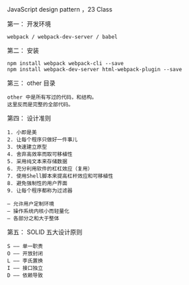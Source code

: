 
 JavaScript design pattern ，23 Class 

第一： 开发环境

    webpack / webpack-dev-server / babel 

第二： 安装

    npm install webpack webpack-cli --save 
    npm install webpack-dev-server html-webpack-plugin --save

第三： other 目录

    other 中是所有写过的代码，和结构。
    这里反而是完整的全部代码。

第四： 设计准则

    1. 小即是美
    2. 让每个程序只做好一件事儿
    3. 快速建立原型
    4. 舍弃高效率而取可移植性
    5. 采用纯文本来存储数据
    6. 充分利用软件的杠杠效应（复用）
    7. 使用Shell脚本来提高杠杆效应和可移植性
    8. 避免强制性的用户界面
    9. 让每个程序都称为过滤器
    
    — 允许用户定制环境
    — 操作系统内核小而轻量化
    — 各部分之和大于整体
    
第五： SOLID 五大设计原则

    S —— 单一职责
    O —— 开放封闭
    L —— 李氏置换
    I —— 接口独立
    D —— 依赖导致
